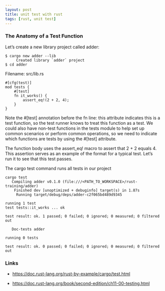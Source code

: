 ```yaml
---
layout: post
title: unit test with rust
tags: [rust, unit test]
---
```


### The Anatomy of a Test Function

Let’s create a new library project called adder:

```
$ cargo new adder --lib
     Created library `adder` project
$ cd adder
```

Filename: src/lib.rs

```
#[cfg(test)]
mod tests {
    #[test]
    fn it_works() {
        assert_eq!(2 + 2, 4);
    }
}
```

Note the #[test] annotation before the fn line: this attribute indicates this is a test function, so the test runner knows to treat this function as a test. We could also have non-test functions in the tests module to help set up common scenarios or perform common operations, so we need to indicate which functions are tests by using the #[test] attribute.

The function body uses the assert_eq! macro to assert that 2 + 2 equals 4. This assertion serves as an example of the format for a typical test. Let’s run it to see that this test passes.

The cargo test command runs all tests in our project

```
cargo test
   Compiling adder v0.1.0 (file:///<PATH_TO_WORKSPACE>/rust-training/adder)
    Finished dev [unoptimized + debuginfo] target(s) in 1.87s
     Running target/debug/deps/adder-c2f065bd489d9345

running 1 test
test tests::it_works ... ok

test result: ok. 1 passed; 0 failed; 0 ignored; 0 measured; 0 filtered out

   Doc-tests adder

running 0 tests

test result: ok. 0 passed; 0 failed; 0 ignored; 0 measured; 0 filtered out
```

### Links

- https://doc.rust-lang.org/rust-by-example/cargo/test.html

- https://doc.rust-lang.org/book/second-edition/ch11-00-testing.html

